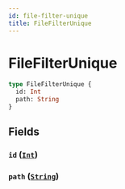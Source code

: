 ```yaml
---
id: file-filter-unique
title: FileFilterUnique
---
```


 # FileFilterUnique





```graphql
type FileFilterUnique {
  id: Int
  path: String
}
```


## Fields

### `id` ([`Int`](/scalars/int))




### `path` ([`String`](/scalars/string))






